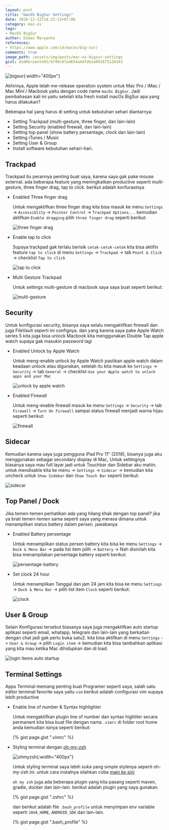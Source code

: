 ```yaml
---
layout: post
title: "macOS BigSur Settings"
date: 2020-12-12T14:23:13+07:00
category: mac-os
tags: 
- MacOS BigSur
author: Dimas Maryanto
references:
- https://www.apple.com/id/macos/big-sur/
comments: true
image_path: /assets/img/posts/mac-os-bigsur-settings
gist: dimMaryanto93/4749c87ad654a44fde1a0916f5126343
---
```


![bigsur]({{site.baseurl}}{{page.image_path}}/bigsur.png){:width="400px"}


Akhirnya, Apple telah me-release operation system untuk Mac Pro / iMac / Mac Mini / Macbook yaitu dengan code name `macOs BigSur`. Jadi pembahasan kali ini yaitu setelah kita fresh install macOs BigSur apa yang harus dilakukan?

<!--more-->

Beberapa hal yang harus di setting untuk kebutuhan sehari diantarnya:

- Setting Trackpad (multi-gesture, three finger, dan lain-lain)
- Setting Security (enabled firewall, dan lain-lain)
- Setting top panel (show battery persentage, clock dan lain-lain)
- Setting iTunes / Music
- Setting User & Group
- Install software kebutuhan sehari-hari.

## Trackpad

Trackpad itu perannya penting buat saya, karena saya gak pake mouse external. ada beberapa feature yang meningkatkan productive seperti multi-gesture, three finger drag, tap to click. berikut adalah konfurasinya

- Enabled Three finger drag

    Untuk mengaktifkan three finger drag kita bisa masuk ke menu `Settings` -> `Accessiblity` -> `Pointer Control` -> `Trackpad Options...` kemudian aktifkan `Enable dragging` pilih `three finger drag` seperti berikut:

    ![three finger drag]({{site.baseurl}}{{page.image_path}}/touchpad/trackpad-option.png)

- Enable tap to click

    Supaya trackpad gak terlalu berisik `cetak-cetuk-cetok` kita bisa aktifin feature `tap to click` di menu `Settings` -> `Trackpad` -> tab `Point & Click` -> checklist `Tap to click`

    ![tap to click]({{site.baseurl}}{{page.image_path}}/touchpad/tap-to-click.png)

- Multi Gesture Trackpad

    Untuk settings multi-gesture di macbook saya saya buat seperti berikut:

    ![multi-gesture]({{site.baseurl}}{{page.image_path}}/touchpad/multi-gesture.png)

## Security

Untuk konfigurasi security, bisanya saya selalu mengaktifkan firewall dan juga FileVault seperti ini confignya. dan yang karena saya pake Apple Watch series 5 kita juga bisa unlock Macbook kita menggunakan Double Tap apple watch supaya gak masukin password lagi

- Enabled Unlock by Apple Watch

    Untuk meng-enable unlock by Apple Watch pastikan apple watch dalam keadaan unlock atau digunakan, setelah itu kita masuk ke `Settings` -> `Security` -> tab `General` -> checklist `Use your Apple watch to unlock apps and your Mac`

    ![unlock by apple watch]({{site.baseurl}}{{page.image_path}}/security/general.png)

- Enabled Firewall

    Untuk meng-enable firewall masuk ke menu `Settings` -> `Security` -> tab `Firewall` -> `Turn On Firewall` sampai status firewall menjadi warna hijau seperti berikut:

    ![firewall]({{site.baseurl}}{{page.image_path}}/security/firewall.png)

## Sidecar

Kemudian karena saya juga pengguna iPad Pro 11" (2018), bisanya juga aku menggunakan sebagai secondary display di Mac, Untuk settingnya biasanya saya mau full layar jadi untuk Touchbar dan Sidebar aku matiin. untuk mendisable kita ke menu -> `Settings` -> `Sidecar` -> kemudian kita uncheck untuk `Show Sidebar` dan `Show Touch Bar` seperti berikut:

![sidecar]({{site.baseurl}}{{page.image_path}}/sidecar/sidecar.png)

## Top Panel / Dock

Jika temen-temen perhatikan ada yang hilang khak dengan top panel? jika ya brati temen-temen sama seperti saya yang merasa dimana untuk menampilkan status battery dalam persen. jawabanya 

- Enabled Battery persentage

    Untuk menampilkan status persen battery kita bisa ke menu `Settings` -> `Dock & Menu Bar` -> pada list item pilih -> `Battery` -> Nah disinilah kita bisa menampilakan persentage battery seperti berikut:

    ![persentage-battery]({{site.baseurl}}{{page.image_path}}/dock/battery.png)

- Set clock 24 hour

    Untuk menampilkan Tanggal dan jam 24 jam kita bisa ke menu `Settings` -> `Dock & Menu Bar` -> pilih list item `Clock` seperti berikut:

    ![clock]({{site.baseurl}}{{page.image_path}}/dock/clock.png)

## User & Group

Selain Konfigurasi tersebut biasanya saya juga mengaktifkan auto startup aplikasi seperti email, whatapp, telegram dan lain-lain yang berkaitan dengan chat jadi gak perlu buka satu2. kita bisa aktifkan di menu `Settings` -> `User & Group` -> pilih `Login item` -> kemudian kita bisa tambahkan aplikasi yang kita mau ketika Mac dihidupkan dan di load.

![login items auto startup]({{site.baseurl}}{{page.image_path}}/user-group/login-items.png)

## Terminal Settings

Apps Terminal memang penting buat Programer seperti saya, salah satu editor terminal favorite saya yaitu `vim` berikut adalah configurasi vim supaya lebih productive

- Enable line of number & Syntax highlighter

    Untuk mengaktifkan plugin line of number dan syntax highliter secara permanent kita bisa buat file dengan nama `.vimrc` di folder root home anda kemudian isinya seperti berikut:

    {% gist page.gist ".vimrc" %}

- Styling terminal dengan [oh-my-zsh](https://ohmyz.sh/)

    ![ohmyzsh]({{site.baseurl}}{{page.image_path}}/terminal/oh-my-zsh.jpg){:width="400px"}

    Untuk styling terminal saya lebih suka yang simple stylenya seperti oh-my-zsh ini. untuk cara instalnya silahkan coba [main ke sini](https://ohmyz.sh/#install)

    `oh my zsh` juga ada beberapa plugin yang kita pasang seperti maven, gradle, docker dan lain-lain. berikut adalah plugin yang saya gunakan.

    {% gist page.gist ".zshrc" %}

    dan berikut adalah file `.bash_profile` untuk menyimpan env variable seperti `JAVA_HOME`, `ANDROID_SDK` dan lain-lain.

    {% gist page.gist ".bash_profile" %}